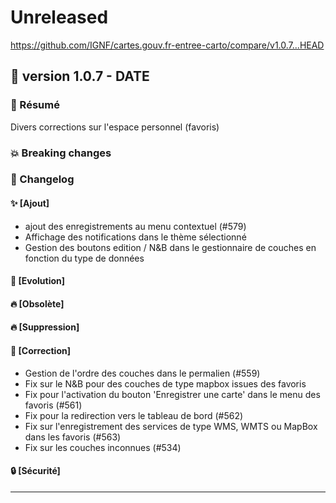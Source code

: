# Unreleased

<https://github.com/IGNF/cartes.gouv.fr-entree-carto/compare/v1.0.7...HEAD>

## 🔖 version 1.0.7 - __DATE__

### 🎉 Résumé

Divers corrections sur l'espace personnel (favoris)

### 💥 Breaking changes

### 📖 Changelog

#### ✨ [Ajout]
* ajout des enregistrements au menu contextuel (#579)
* Affichage des notifications dans le thème sélectionné
* Gestion des boutons edition / N&B dans le gestionnaire de couches en fonction du type de données

#### 🔨 [Evolution]

#### 🔥 [Obsolète]

#### 🔥 [Suppression]

#### 🐛 [Correction]

* Gestion de l'ordre des couches dans le permalien (#559)
* Fix sur le N&B pour des couches de type mapbox issues des favoris
* Fix pour l'activation du bouton 'Enregistrer une carte' dans le menu des favoris (#561)
* Fix pour la redirection vers le tableau de bord (#562)
* Fix sur l'enregistrement des services de type WMS, WMTS ou MapBox dans les favoris (#563)
* Fix sur les couches inconnues (#534)

#### 🔒 [Sécurité]

---
